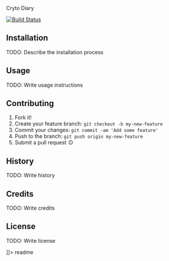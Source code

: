 <snippet>
  <content><![CDATA[

# Cryto Diary

[![Build Status](https://travis-ci.org/diskibin/Cryto-Diary.svg?branch=master)](https://travis-ci.org/diskibin/Cryto-Diary)

## Installation

TODO: Describe the installation process

## Usage

TODO: Write usage instructions

## Contributing

1. Fork it!
2. Create your feature branch: `git checkout -b my-new-feature`
3. Commit your changes: `git commit -am 'Add some feature'`
4. Push to the branch: `git push origin my-new-feature`
5. Submit a pull request :D

## History

TODO: Write history

## Credits

TODO: Write credits

## License

TODO: Write license

]]></content>
  <tabTrigger>readme</tabTrigger>
</snippet>
